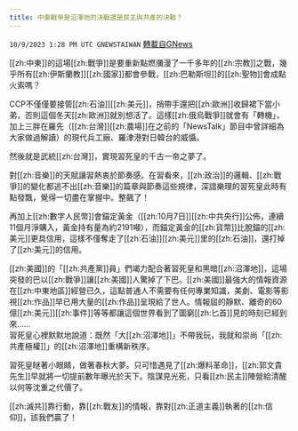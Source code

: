 ```yaml
---
title: 中東戰爭是沼澤地的決戰還是民主與共產的決戰？
---
```

`10/9/2023 1:28 PM UTC GNEWSTAIWAN` [轉載自GNews](https://gnews.org/articles/1808431)

[[zh:中東]]的這場[[zh:戰爭]]是要重新點燃瀰漫了一千多年的[[zh:宗教]]之戰，幾乎所有[[zh:伊斯蘭教]][[zh:國家]]都會參戰，[[zh:巴勒斯坦]]的[[zh:聖物]]會成點火索嗎？

CCP不僅僅要接管[[zh:石油]][[zh:美元]]，捎帶手還把[[zh:歐洲]]收歸裙下當小弟，否則這個冬天[[zh:歐洲]]就別想活了。這樣[[zh:俄烏戰爭]]就會有「轉機」，加上三胖在羅先（[[zh:台灣]][[zh:農場]]在之前的「NewsTalk」節目中曾詳細為大家做過解讀）的現代兵工廠、羅津港對日韓台的威懾。

然後就是武統[[zh:台灣]]，實現習死皇的千古一帝之夢了。

對[[zh:音樂]]的天賦讓習熱衷於節奏感。在習看來，[[zh:政治]]的邏輯、[[zh:戰爭]]的變化都逃不出[[zh:音樂]]的篇章與節奏這些規律，深諳樂理的習死皇此時有點發飄，覺得一切盡在掌握中。整飆了！

再加上[[zh:數字人民幣]]會錨定黃金（[[zh:10月7日]][[zh:中共央行]]公佈，連續11個月淨購入，黃金持有量為約2191噸），而錨定黃金的[[zh:貨幣]]比脫錨的[[zh:美元]]更具信用，這樣不僅奪走了[[zh:石油]][[zh:美元]]里的[[zh:石油]]，還打掉了[[zh:美元]]的信用。

[[zh:美國]]的「[[zh:共產黨]]員」們竭力配合著習死皇和黑暗[[zh:沼澤地]]，這場突發的巴以[[zh:戰爭]]讓[[zh:美國]]人驚掉了下巴。[[zh:美國]]最強大的情報資源在[[zh:中東地區]]經營已久，這點普通人不需要有任何專業知識，美劇、電影等影視[[zh:作品]]早已用大量的[[zh:作品]]呈現給了世人。情報屆的靜默、離奇的60億[[zh:美元]][[zh:事件]]等等都讓這個世界看到了圖窮[[zh:匕首]]見的時刻已經到來……  
習死皇心裡默默地說道：既然「大[[zh:沼澤地]]」不帶我玩，我就和崇尚「[[zh:共產極權]]」的[[zh:沼澤地]]重構新秩序。

習死皇瞇著小眼睛，做著春秋大夢。只可惜遇見了[[zh:爆料革命]]，[[zh:郭文貴先生]]早就將一切提前數年曝光於天下。陰謀見光死，只看[[zh:民主]]陣營給清醒以何等沈重之代價了。

[[zh:滅共]]靠行動，靠[[zh:戰友]]的情報，靠對[[zh:正道主義]]執著的[[zh:信仰]]，該我們贏了！



